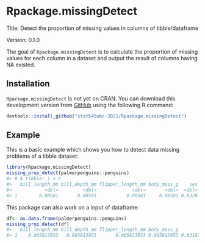
<!-- README.md is generated from README.Rmd. Please edit that file -->

# Rpackage.missingDetect

<!-- badges: start -->

Title: Detect the proportion of missing values in columns of
tibble/dataframe

Version: 0.1.0

<!-- badges: end -->

The goal of `Rpackage.missingDetect` is to calculate the proportion of
missing values for each column in a dataset and output the result of
columns having NA existed.

## Installation

`Rpackage.missingDetect` is not yet on CRAN. You can download this
development version from [GitHub](https://github.com/) using the
following R command:

``` r
devtools::install_github("stat545ubc-2021/Rpackage.missingDetect")
```

## Example

This is a basic example which shows you how to detect data missing
problems of a tibble dataset:

``` r
library(Rpackage.missingDetect)
missing_prop_detect(palmerpenguins::penguins)
#> # A tibble: 1 × 5
#>   bill_length_mm bill_depth_mm flipper_length_mm body_mass_g    sex
#>            <dbl>         <dbl>             <dbl>       <dbl>  <dbl>
#> 1        0.00581       0.00581           0.00581     0.00581 0.0320
```

This package can also work on a input of dataframe:

``` r
df<- as.data.frame(palmerpenguins::penguins)
missing_prop_detect(df)
#>   bill_length_mm bill_depth_mm flipper_length_mm body_mass_g        sex
#> 1    0.005813953   0.005813953       0.005813953 0.005813953 0.03197674
```
